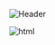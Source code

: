 ![Header](https://developers.giphy.com/branch/master/static/api-512d36c09662682717108a38bbb5c57d.gif)

![html](https://img.shields.io/badge/HTML-090909)
